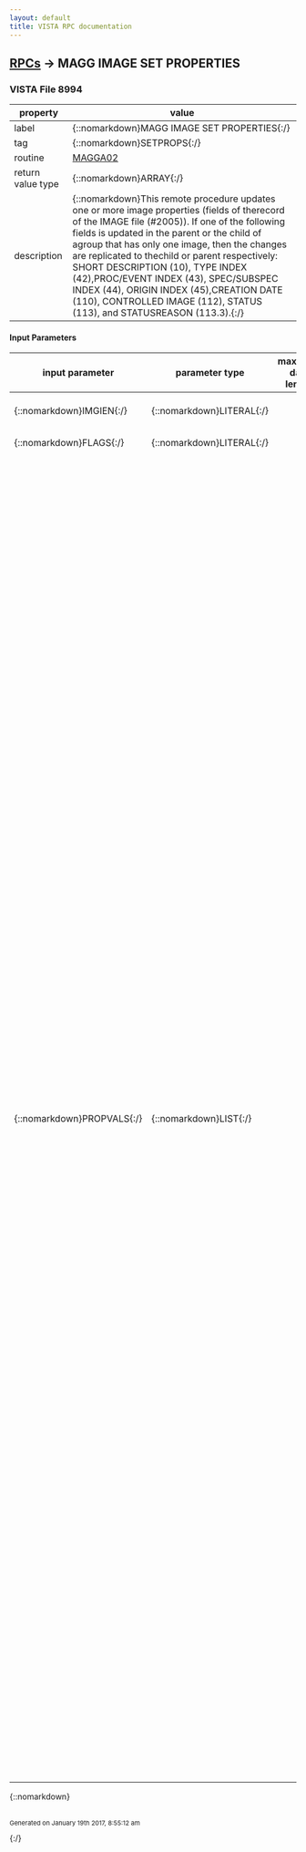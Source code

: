 ```yaml
---
layout: default
title: VISTA RPC documentation
---
```




## [RPCs](TableOfContent.md) &#8594; MAGG IMAGE SET PROPERTIES 



### VISTA File 8994 


 property | value 
--- | --- 
 label | {::nomarkdown}MAGG IMAGE SET PROPERTIES{:/}
 tag | {::nomarkdown}SETPROPS{:/}
 routine | [MAGGA02](http://code.osehra.org/dox/Routine_MAGGA02_source.html)
 return value type | {::nomarkdown}ARRAY{:/}
 description | {::nomarkdown}This remote procedure updates one or more image properties (fields of therecord of the IMAGE file (#2005)). If one of the following fields is updated in the parent or the child of agroup that has only one image, then the changes are replicated to thechild or parent respectively: SHORT DESCRIPTION (10), TYPE INDEX (42),PROC/EVENT INDEX (43), SPEC/SUBSPEC INDEX (44), ORIGIN INDEX (45),CREATION DATE (110), CONTROLLED IMAGE (112), STATUS (113), and STATUSREASON (113.3).{:/}

#### Input Parameters

| input parameter | parameter type | maximum data length | required | description | 
| --- | --- | --- | --- | --- | 
| {::nomarkdown}IMGIEN{:/} | {::nomarkdown}LITERAL{:/} |  | {::nomarkdown}true{:/} | {::nomarkdown}IEN of the image record in the IMAGE file (#2005).{:/} | 
| {::nomarkdown}FLAGS{:/} | {::nomarkdown}LITERAL{:/} |  |  | {::nomarkdown}Reserved for future use.{:/} | 
| {::nomarkdown}PROPVALS{:/} | {::nomarkdown}LIST{:/} |  |  | {::nomarkdown}Items of this list define new values of image properties. Each item has3 pieces separated by '^':   ^01: Parameter name  ^02: \\ (empty)  ^03: Value The following parameters are supported by this remote procedure:   CRTNDT^^{Date/time}    Internal or external value for the CREATION DATE field (110)    of the IMAGE file #2005.   GDESC^^{Text}    Text for the SHORT DESCRIPTION field (10) of the file #2005.   ISTAT^^{Name or Code}    Internal or external value for the STATUS field (113)    of the file #2005.   ISTATRSN^^{Name or IEN}    Name or IEN of a reason for image status change    (see the STATUS REASON field (113.3) of the file #2005    for details).   IXORIGIN^^{Name or Code}    Internal or external value for the ORIGIN INDEX field (45)    of the file #2005.   IXPKG^^{Name or Code}    Internal or external value for the PACKAGE INDEX field (40)    of the file #2005.   IXPROC^^{Name or IEN}    Procedure/Event name or IEN (see the PROC/EVENT INDEX    field (43) of the file #2005 for details).   IXSPEC^^{Name or IEN}    Specialty/SubSpecialty name or IEN (see the SPEC/SUBSPEC    INDEX field (44) of the file #2005 for details).   IXTYPE^^{Name or IEN}    Image type name or IEN (see the TYPE INDEX field (42) of    the file #2005 for details).   PARDF^^{File Number}    Value for the PARENT DATA FILE# field (16) of    the file #2005.   PARGRD0^^{IEN}    Value for the PARENT GLOBAL ROOT D0 field (17) of    the file #2005.   PARGRD1^^{IEN}    Value for the PARENT GLOBAL ROOT D1 field (63) of    the file #2005.   PARIPTR^^{IEN}    Value for the PARENT DATA FILE IMAGE POINTER field (18)    of the file #2005.   PROC^^{Name}    Name of the procedure (see the PROCEDURE field (6)     of the file #2005 for details).   PROCDT^^{Date/time}    Internal or external value for the PROCEDURE/EXAM     DATE/TIME field (15) of the IMAGE file #2005.   SENSIMG^^{Name or Code}    Internal or external value for the CONTROLLED IMAGE field     (112) of the file #2005. For pointer type parameters, pure numeric values are always treated asinternal entry numbers (IEN). For sets of codes, the API checks for internal values first. So, if thereis an ambiguity between internal and external values, the parameter valuewill be treated as the internal one. Parameters can be added to the list in any order. See comments precedingthe SETPROPS^MAGGA02 for more details. Example:   with RPCBroker.Param[2] do    begin      PType := list;      Mult[1] := 'IXPKG^^RAD';      Mult[2] := 'IXSPEC^^1';      Mult[3] := 'IXORIGIN^^NON-VA';    end;{:/} | 

{::nomarkdown} <br/><br/><p style="font-size: 11px">Generated on January 19th 2017, 8:55:12 am</p>{:/}